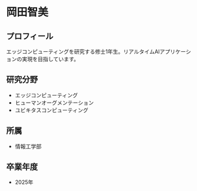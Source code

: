 # 岡田智美

## プロフィール

エッジコンピューティングを研究する修士1年生。リアルタイムAIアプリケーションの実現を目指しています。

## 研究分野

- エッジコンピューティング
- ヒューマンオーグメンテーション
- ユビキタスコンピューティング

## 所属

- 情報工学部

## 卒業年度

- 2025年 